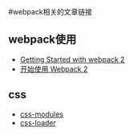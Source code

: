 
#webpack相关的文章链接

## webpack使用

* [Getting Started with webpack 2](https://blog.madewithenvy.com/getting-started-with-webpack-2-ed2b86c68783#.ugt9qee0m)
* [开始使用 Webpack 2](http://www.zcfy.cc/article/getting-started-with-webpack-2-thinking-in-code-2110.html)

## css

* [css-modules](https://github.com/css-modules/css-modules)
* [css-loader](https://github.com/webpack-contrib/css-loader)

